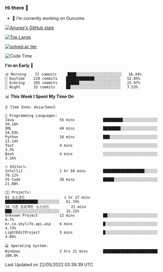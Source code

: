 ### Hi there 👋

- 🔭 I’m currently working on Ourcoms

<!--
**Rhange/Rhange** is a ✨ _special_ ✨ repository because its `README.md` (this file) appears on your GitHub profile.

Here are some ideas to get you started:

- 🌱 I’m currently learning ...
- 👯 I’m looking to collaborate on ...
- 🤔 I’m looking for help with ...
- 💬 Ask me about ...
- 📫 How to reach me: ...
- 😄 Pronouns: ...
- ⚡ Fun fact: ...
-->

[![Anurag's GitHub stats](https://github-readme-stats.vercel.app/api?username=rhange&show_icons=true&theme=gruvbox)](https://github.com/anuraghazra/github-readme-stats)

[![Top Langs](https://github-readme-stats.vercel.app/api/top-langs/?username=rhange&layout=compact&theme=gruvbox)](https://github.com/anuraghazra/github-readme-stats)

[![solved.ac tier](http://mazassumnida.wtf/api/generate_badge?boj=rhange0511)](https://solved.ac/rhange0511)

  <!--START_SECTION:waka-->
![Code Time](http://img.shields.io/badge/Code%20Time-454%20hrs%2048%20mins-blue)

**I'm an Early 🐤** 

```text
🌞 Morning    72 commits     ████░░░░░░░░░░░░░░░░░░░░░   16.44% 
🌆 Daytime    228 commits    █████████████░░░░░░░░░░░░   52.05% 
🌃 Evening    105 commits    ██████░░░░░░░░░░░░░░░░░░░   23.97% 
🌙 Night      33 commits     ██░░░░░░░░░░░░░░░░░░░░░░░   7.53%

```


📊 **This Week I Spent My Time On** 

```text
⌚︎ Time Zone: Asia/Seoul

💬 Programming Languages: 
Java                     55 mins             █████████░░░░░░░░░░░░░░░░   39.16% 
XML                      49 mins             ████████░░░░░░░░░░░░░░░░░   34.93% 
Python                   18 mins             ███░░░░░░░░░░░░░░░░░░░░░░   13.14% 
Text                     4 mins              ░░░░░░░░░░░░░░░░░░░░░░░░░   3.3% 
Bash                     4 mins              ░░░░░░░░░░░░░░░░░░░░░░░░░   3.16%

🔥 Editors: 
IntelliJ                 1 hr 50 mins        ███████████████████░░░░░░   78.12% 
VS Code                  30 mins             █████░░░░░░░░░░░░░░░░░░░░   21.88%

🐱‍💻 Projects: 
01 소스코드                  1 hr 27 mins        ███████████████░░░░░░░░░░   61.74% 
30 기존 프로젝트 소스코드          21 mins             ███░░░░░░░░░░░░░░░░░░░░░░   15.22% 
Unknown Project          12 mins             ██░░░░░░░░░░░░░░░░░░░░░░░   8.7% 
kr.co.skylife.api.asp    6 mins              █░░░░░░░░░░░░░░░░░░░░░░░░   4.73% 
LightEditProject         5 mins              █░░░░░░░░░░░░░░░░░░░░░░░░   4.06%

💻 Operating System: 
Windows                  2 hrs 21 mins       █████████████████████████   100.0%

```


 Last Updated on 22/05/2022 03:39:39 UTC
<!--END_SECTION:waka-->
